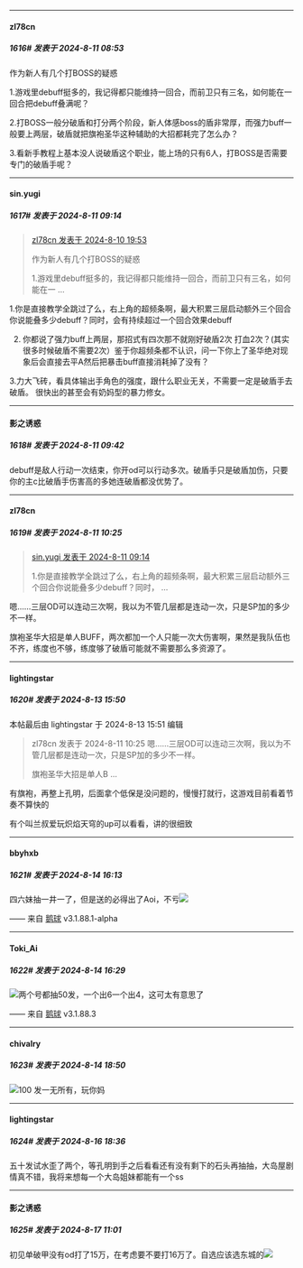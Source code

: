 ﻿
*****

####  zl78cn  
##### 1616#       发表于 2024-8-11 08:53

作为新人有几个打BOSS的疑惑

1.游戏里debuff挺多的，我记得都只能维持一回合，而前卫只有三名，如何能在一回合把debuff叠满呢？

2.打BOSS一般分破盾和打分两个阶段，新人体感boss的盾非常厚，而强力buff一般要上两层，破盾就把旗袍圣华这种辅助的大招都耗完了怎么办？

3.看新手教程上基本没人说破盾这个职业，能上场的只有6人，打BOSS是否需要专门的破盾手呢？


*****

####  sin.yugi  
##### 1617#       发表于 2024-8-11 09:14

<blockquote><a href="httphttps://bbs.saraba1st.com/2b/forum.php?mod=redirect&amp;goto=findpost&amp;pid=65859830&amp;ptid=2050204" target="_blank">zl78cn 发表于 2024-8-10 19:53</a>

作为新人有几个打BOSS的疑惑

1.游戏里debuff挺多的，我记得都只能维持一回合，而前卫只有三名，如何能在一 ...</blockquote>
1.你是直接教学全跳过了么，右上角的超频条啊，最大积累三层启动额外三个回合你说能叠多少debuff？同时，会有持续超过一个回合效果debuff

2. 你都说了强力buff上两层，那招式有四次那不就刚好破盾2次 打血2次？(其实很多时候破盾不需要2次）鉴于你超频条都不认识，问一下你上了圣华绝对现象后会直接去平A然后把暴击buff直接消耗掉了没有？

3.力大飞砖，看具体输出手角色的强度，跟什么职业无关，不需要一定是破盾手去破盾。 很快出的甚至会有奶妈型的暴力修女。


*****

####  影之诱惑  
##### 1618#       发表于 2024-8-11 09:42

debuff是敌人行动一次结束，你开od可以行动多次。破盾手只是破盾加伤，只要你的主c比破盾手伤害高的多她连破盾都没优势了。


*****

####  zl78cn  
##### 1619#       发表于 2024-8-11 10:25

<blockquote><a href="httphttps://bbs.saraba1st.com/2b/forum.php?mod=redirect&amp;goto=findpost&amp;pid=65859924&amp;ptid=2050204" target="_blank">sin.yugi 发表于 2024-8-11 09:14</a>

1.你是直接教学全跳过了么，右上角的超频条啊，最大积累三层启动额外三个回合你说能叠多少debuff？同时， ...</blockquote>
嗯……三层OD可以连动三次啊，我以为不管几层都是连动一次，只是SP加的多少不一样。

旗袍圣华大招是单人BUFF，两次都加一个人只能一次大伤害啊，果然是我队伍也不齐，练度也不够，练度够了破盾可能就不需要那么多资源了。


*****

####  lightingstar  
##### 1620#       发表于 2024-8-13 15:50

 本帖最后由 lightingstar 于 2024-8-13 15:51 编辑 
<blockquote>zl78cn 发表于 2024-8-11 10:25
嗯……三层OD可以连动三次啊，我以为不管几层都是连动一次，只是SP加的多少不一样。

旗袍圣华大招是单人B ...</blockquote>

有旗袍，再整上孔明，后面拿个低保是没问题的，慢慢打就行，这游戏目前看着节奏不算快的

有个叫兰叔爱玩炽焰天穹的up可以看看，讲的很细致


*****

####  bbyhxb  
##### 1621#       发表于 2024-8-14 16:13

四六妹抽一井一了，但是送的必得出了Aoi，不亏<img src="https://static.saraba1st.com/image/smiley/face2017/065.png" referrerpolicy="no-referrer">

—— 来自 [鹅球](https://www.pgyer.com/xfPejhuq) v3.1.88.1-alpha


*****

####  Toki_Ai  
##### 1622#       发表于 2024-8-14 16:29

<img src="https://static.saraba1st.com/image/smiley/face2017/068.png" referrerpolicy="no-referrer">两个号都抽50发，一个出6一个出4，这可太有意思了

—— 来自 [鹅球](https://www.pgyer.com/GcUxKd4w) v3.1.88.3


*****

####  chivalry  
##### 1623#       发表于 2024-8-14 18:50

<img src="https://static.saraba1st.com/image/smiley/face2017/144.png" referrerpolicy="no-referrer">100 发一无所有，玩你妈


*****

####  lightingstar  
##### 1624#       发表于 2024-8-16 18:36

五十发试水歪了两个，等孔明到手之后看看还有没有剩下的石头再抽抽，大岛屋剧情真不错，我将来想每一个大岛姐妹都能有一个ss


*****

####  影之诱惑  
##### 1625#       发表于 2024-8-17 11:01

初见单破甲没有od打了15万，在考虑要不要打16万了。自选应该选东城的<img src="https://static.saraba1st.com/image/smiley/face2017/009.gif" referrerpolicy="no-referrer">

